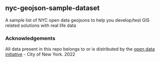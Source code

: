 ## nyc-geojson-sample-dataset
A sample list of NYC open data geojsons to help you develop/test GIS related solutions with real life data

### Acknowledgements

All data present in this repo belongs to or is distributed by the [open data initiative](https://opendata.cityofnewyork.us/) -  City of New York. 2022
